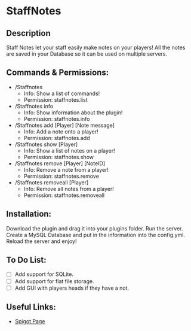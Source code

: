 # StaffNotes

## Description
Staff Notes let your staff easily make notes on your players! All the notes are saved in your Database so it can be used on multiple servers.

## Commands & Permissions:
- /Staffnotes
  - Info: Show a list of commands!
  - Permission: staffnotes.list
- /Staffnotes info
  - Info: Show information about the plugin!
  - Permission: staffnotes.info
- /Staffnotes add [Player] [Note message]
  - Info: Add a note onto a player!
  - Permission: staffnotes.add
- /Staffnotes show [Player]
  - Info: Show a list of notes on a player!
  - Permission: staffnotes.show
- /Staffnotes remove [Player] [NoteID]
  - Info: Remove a note from a player!
  - Permission: staffnotes.remove
- /Staffnotes removeall [Player]
  - Info: Remove all notes from a player!
  - Permission: staffnotes.removeall

## Installation:
Download the plugin and drag it into your plugins folder.
Run the server.
Create a MySQL Database and put in the information into the config.yml.
Reload the server and enjoy!

## To Do List:
- [ ] Add support for SQLite.
- [ ] Add support for flat file storage.
- [ ] Add GUI with players heads if they have a not.

## Useful Links:
- [Spigot Page](https://www.spigotmc.org/resources/staff-notes.33671/)
